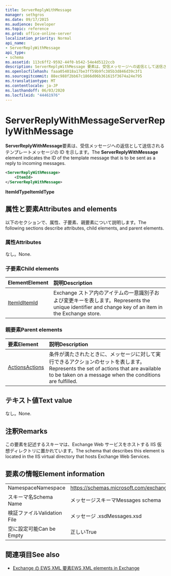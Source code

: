 ```yaml
---
title: ServerReplyWithMessage
manager: sethgros
ms.date: 09/17/2015
ms.audience: Developer
ms.topic: reference
ms.prod: office-online-server
localization_priority: Normal
api_name:
- ServerReplyWithMessage
api_type:
- schema
ms.assetid: 113c6ff2-9592-44f0-b542-54e4d5122ccb
description: ServerReplyWithMessage 要素は、受信メッセージへの返信として送信されるテンプレートメッセージの ID を示します。
ms.openlocfilehash: faaa054018a17be3ff59b9fc385b3d846d39c3f1
ms.sourcegitcommit: 88ec988f2bb67c1866d06b361615f3674a24e795
ms.translationtype: MT
ms.contentlocale: ja-JP
ms.lasthandoff: 06/03/2020
ms.locfileid: "44461976"
---
```

# <a name="serverreplywithmessage"></a><span data-ttu-id="e3745-103">ServerReplyWithMessage</span><span class="sxs-lookup"><span data-stu-id="e3745-103">ServerReplyWithMessage</span></span>

<span data-ttu-id="e3745-104">**ServerReplyWithMessage**要素は、受信メッセージへの返信として送信されるテンプレートメッセージの ID を示します。</span><span class="sxs-lookup"><span data-stu-id="e3745-104">The **ServerReplyWithMessage** element indicates the ID of the template message that is to be sent as a reply to incoming messages.</span></span> 
  
```XML
<ServerReplyWithMessage>
    <ItemId>
</ServerReplyWithMessage>
```

 <span data-ttu-id="e3745-105">**ItemIdType**</span><span class="sxs-lookup"><span data-stu-id="e3745-105">**ItemIdType**</span></span>
## <a name="attributes-and-elements"></a><span data-ttu-id="e3745-106">属性と要素</span><span class="sxs-lookup"><span data-stu-id="e3745-106">Attributes and elements</span></span>

<span data-ttu-id="e3745-107">以下のセクションで、属性、子要素、親要素について説明します。</span><span class="sxs-lookup"><span data-stu-id="e3745-107">The following sections describe attributes, child elements, and parent elements.</span></span>
  
### <a name="attributes"></a><span data-ttu-id="e3745-108">属性</span><span class="sxs-lookup"><span data-stu-id="e3745-108">Attributes</span></span>

<span data-ttu-id="e3745-109">なし。</span><span class="sxs-lookup"><span data-stu-id="e3745-109">None.</span></span>
  
### <a name="child-elements"></a><span data-ttu-id="e3745-110">子要素</span><span class="sxs-lookup"><span data-stu-id="e3745-110">Child elements</span></span>

|<span data-ttu-id="e3745-111">**Element**</span><span class="sxs-lookup"><span data-stu-id="e3745-111">**Element**</span></span>|<span data-ttu-id="e3745-112">**説明**</span><span class="sxs-lookup"><span data-stu-id="e3745-112">**Description**</span></span>|
|:-----|:-----|
|[<span data-ttu-id="e3745-113">ItemId</span><span class="sxs-lookup"><span data-stu-id="e3745-113">ItemId</span></span>](itemid.md) <br/> |<span data-ttu-id="e3745-114">Exchange ストア内のアイテムの一意識別子および変更キーを表します。</span><span class="sxs-lookup"><span data-stu-id="e3745-114">Represents the unique identifier and change key of an item in the Exchange store.</span></span>  <br/> |
   
### <a name="parent-elements"></a><span data-ttu-id="e3745-115">親要素</span><span class="sxs-lookup"><span data-stu-id="e3745-115">Parent elements</span></span>

|<span data-ttu-id="e3745-116">**要素**</span><span class="sxs-lookup"><span data-stu-id="e3745-116">**Element**</span></span>|<span data-ttu-id="e3745-117">**説明**</span><span class="sxs-lookup"><span data-stu-id="e3745-117">**Description**</span></span>|
|:-----|:-----|
|[<span data-ttu-id="e3745-118">Actions</span><span class="sxs-lookup"><span data-stu-id="e3745-118">Actions</span></span>](actions.md) <br/> |<span data-ttu-id="e3745-119">条件が満たされたときに、メッセージに対して実行できるアクションのセットを表します。</span><span class="sxs-lookup"><span data-stu-id="e3745-119">Represents the set of actions that are available to be taken on a message when the conditions are fulfilled.</span></span>  <br/> |
   
## <a name="text-value"></a><span data-ttu-id="e3745-120">テキスト値</span><span class="sxs-lookup"><span data-stu-id="e3745-120">Text value</span></span>

<span data-ttu-id="e3745-121">なし。</span><span class="sxs-lookup"><span data-stu-id="e3745-121">None.</span></span>
  
## <a name="remarks"></a><span data-ttu-id="e3745-122">注釈</span><span class="sxs-lookup"><span data-stu-id="e3745-122">Remarks</span></span>

<span data-ttu-id="e3745-123">この要素を記述するスキーマは、Exchange Web サービスをホストする IIS 仮想ディレクトリに置かれています。</span><span class="sxs-lookup"><span data-stu-id="e3745-123">The schema that describes this element is located in the IIS virtual directory that hosts Exchange Web Services.</span></span>
  
## <a name="element-information"></a><span data-ttu-id="e3745-124">要素の情報</span><span class="sxs-lookup"><span data-stu-id="e3745-124">Element information</span></span>

|||
|:-----|:-----|
|<span data-ttu-id="e3745-125">Namespace</span><span class="sxs-lookup"><span data-stu-id="e3745-125">Namespace</span></span>  <br/> |https://schemas.microsoft.com/exchange/services/2006/messages  <br/> |
|<span data-ttu-id="e3745-126">スキーマ名</span><span class="sxs-lookup"><span data-stu-id="e3745-126">Schema Name</span></span>  <br/> |<span data-ttu-id="e3745-127">メッセージスキーマ</span><span class="sxs-lookup"><span data-stu-id="e3745-127">Messages schema</span></span>  <br/> |
|<span data-ttu-id="e3745-128">検証ファイル</span><span class="sxs-lookup"><span data-stu-id="e3745-128">Validation File</span></span>  <br/> |<span data-ttu-id="e3745-129">メッセージ .xsd</span><span class="sxs-lookup"><span data-stu-id="e3745-129">Messages.xsd</span></span>  <br/> |
|<span data-ttu-id="e3745-130">空に設定可能</span><span class="sxs-lookup"><span data-stu-id="e3745-130">Can be Empty</span></span>  <br/> |<span data-ttu-id="e3745-131">正しい</span><span class="sxs-lookup"><span data-stu-id="e3745-131">True</span></span>  <br/> |
   
## <a name="see-also"></a><span data-ttu-id="e3745-132">関連項目</span><span class="sxs-lookup"><span data-stu-id="e3745-132">See also</span></span>



- [<span data-ttu-id="e3745-133">Exchange の EWS XML 要素</span><span class="sxs-lookup"><span data-stu-id="e3745-133">EWS XML elements in Exchange</span></span>](ews-xml-elements-in-exchange.md)


